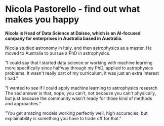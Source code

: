 # Nicola Pastorello - find out what makes you happy

**Nicola is Head of Data Science at Daisee, which is an AI-focused company for enterprises in Australia based in Australia.**

Nicola studied astronomy in Italy, and then astrophysics as a master. He moved to Australia to pursue a PhD in astrophysics.

"I could say that I started data science or working with machine learning more specifically since halfway through my PhD, applied to astrophysics problems. It wasn't really part of my curriculum, it was just an extra interest I had."

"I wanted to see if I could apply machine learning to astrophysics research. The sad answer is that, nope, you can't, not because you can't physically, but just because the community wasn't ready for those kind of methods and approaches."

"You get amazing models working perfectly well, high accuracies, but explainability is something you have to trade off for that."